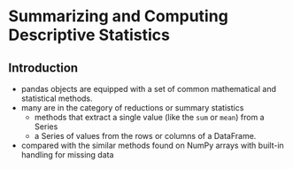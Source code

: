 # Summarizing and Computing Descriptive Statistics

## Introduction

* pandas objects are equipped with a set of common mathematical and statistical methods. 
* many are in the category of reductions or summary statistics
    - methods that extract a single value (like the `sum` or `mean`) from a Series
    - a Series of values from the rows or columns of a DataFrame. 
* compared with the similar methods found on NumPy arrays with built-in handling for missing data
